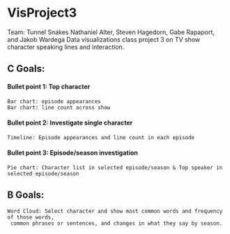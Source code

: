 # VisProject3
Team: Tunnel Snakes
Nathaniel Alter, Steven Hagedorn, Gabe Rapaport, and Jakob Wardega
Data visualizations class project 3 on TV show character speaking lines and interaction.

## C Goals:
#### Bullet point 1: Top character
    Bar chart: episode appearances
    Bar chart: line count across show
#### Bullet point 2: Investigate single character
    Timeline: Episode appearances and line count in each episode
#### Bullet point 3: Episode/season investigation
    Pie chart: Character list in selected episode/season & Top speaker in selected episode/season

## B Goals:
    Word Cloud: Select character and show most common words and frequency of those words,
     common phrases or sentences, and changes in what they say by season.
